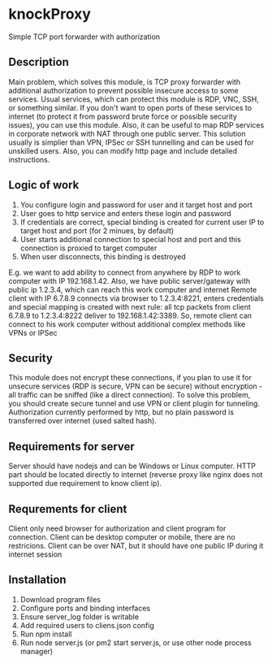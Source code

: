 # knockProxy
Simple TCP port forwarder with authorization

## Description
Main problem, which solves this module, is TCP proxy forwarder with additional authorization to prevent possible insecure access to some services.
Usual services, which can protect this module is RDP, VNC, SSH, or something similar. If you don't want to open ports of these services to internet (to protect it from password brute force or possible security issues), you can use this module.
Also, it can be useful to map RDP services in corporate network with NAT through one public server.
This solution usually is simplier than VPN, IPSec or SSH tunnelling and can be used for unskilled users. Also, you can modify http page and include detailed instructions.

## Logic of work
1. You configure login and password for user and it target host and port
2. User goes to http service and enters these login and password
3. If credentials are correct, special binding is created for current user IP to target host and port (for 2 minues, by default)
4. User starts additional connection to special host and port and this connection is proxied to target computer
5. When user disconnects, this binding is destroyed

E.g. we want to add ability to connect from anywhere by RDP to work computer with IP 192.168.1.42.
Also, we have public server/gateway with public ip 1.2.3.4, which can reach this work computer and internet
Remote client with IP 6.7.8.9 connects via browser to 1.2.3.4:8221, enters credentials and special mapping is created with next rule:
all tcp packets from client 6.7.8.9 to 1.2.3.4:8222 deliver to 192.168.1.42:3389.
So, remote client can connect to his work computer without additional complex methods like VPNs or IPSec

## Security
This module does not encrypt these connections, if you plan to use it for unsecure services (RDP is secure, VPN can be secure) without encryption - all traffic can be sniffed (like a direct connection).
To solve this problem, you should create secure tunnel and use VPN or client plugin for tunneling.
Authorization currently performed by http, but no plain password is transferred over internet (used salted hash).

## Requirements for server
Server should have nodejs and can be Windows or Linux computer. HTTP part should be located directly to internet (reverse proxy like nginx does not supported due requirement to know client ip).

## Requrements for client
Client only need browser for authorization and client program for connection. Client can be desktop computer or mobile, there are no restricions.
Client can be over NAT, but it should have one public IP during it internet session

## Installation

1. Download program files
2. Configure ports and binding interfaces
3. Ensure server_log folder is writable
4. Add required users to cliens.json config
4. Run npm install
5. Run node server.js (or pm2 start server.js, or use other node process manager)

